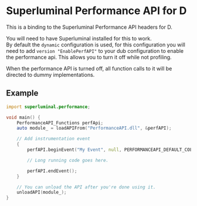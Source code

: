 # Superluminal Performance API for D

This is a binding to the Superluminal Performance API headers for D.

You will need to have Superluminal installed for this to work.  
By default the `dynamic` configuration is used, for this configuration you will need to add `version "EnablePerfAPI"` to your dub configuration to enable the performance api. This allows you to turn it off while not profiling.

When the performance API is turned off, all function calls to it will be directed to dummy implementations.

## Example

```d
import superluminal.performance;

void main() {
    PerformanceAPI_Functions perfApi;
    auto module_ = loadAPIFrom("PerformanceAPI.dll", &perfAPI);

    // Add instrumentation event
    {
        perfAPI.beginEvent("My Event", null, PERFORMANCEAPI_DEFAULT_COLOR);

        // Long running code goes here.

        perfAPI.endEvent();
    }

    // You can unload the API after you're done using it.
    unloadAPI(module_);
}

```